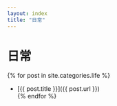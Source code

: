 ```yaml
---
layout: index 
title: "日常"
---  
```

# 日常  

{% for post in site.categories.life %}  
- [{{ post.title }}]({{ post.url }})  
{% endfor %}